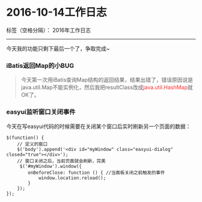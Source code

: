 ﻿# 2016-10-14工作日志

标签（空格分隔）： 2016年工作日志

---

今天我的功能只剩下最后一个了，争取完成~

### iBatis返回Map的小BUG

 > 今天第一次用iBatis查询Map结构的返回结果，结果出错了，错误原因说是java.util.Map不能实例化，然后我把resultClass改成<font color="FF2D2D">java.util.HashMap</font>就OK了。

### easyui监听窗口关闭事件

今天在写easyui代码的时候需要在关闭某个窗口后实时刷新另一个页面的数据：

```
$(function() {
    // 定义的窗口
	$('body').append('<div id="myWindow" class="easyui-dialog" closed="true"></div>');
	// 窗口关闭之后，当前页面就会刷新，完美
	 $('#myWindow').window({
        onBeforeClose: function () { //当面板关闭之前触发的事件
        	window.location.reload();
        }
    });
});
```


